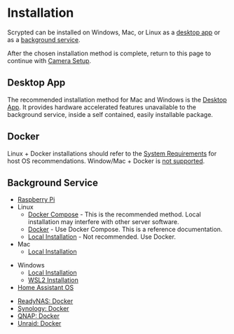 # Installation

Scrypted can be installed on Windows, Mac, or Linux as a [desktop app](#desktop-app) or as a [background service](#background-service).

After the chosen installation method is complete, return to this page to continue with [Camera Setup](/camera-preparation.md).

## Desktop App

The recommended installation method for Mac and Windows is the [Desktop App](/desktop-application). It provides hardware accelerated 
features unavailable to the background service, inside a self contained, easily installable package.

## Docker

Linux + Docker installations should refer to the [System Requirements](/server-hardware#scrypted-host-operating-system) for host OS recommendations. Window/Mac + Docker is [not supported](https://github.com/koush/scrypted/wiki/Installation:-Docker-Desktop).

## Background Service

 * [Raspberry Pi](https://github.com/koush/scrypted/wiki/Installation:-Raspberry-Pi)
 * Linux
   * [Docker Compose](https://github.com/koush/scrypted/wiki/Installation:-Docker-Compose-Linux) - This is the recommended method. Local installation may interfere with other server software.
   * [Docker](https://github.com/koush/scrypted/wiki/Installation:-Docker-Linux) - Use Docker Compose. This is a reference documentation.
   * [Local Installation](https://github.com/koush/scrypted/wiki/Installation:-Linux) - Not recommended. Use Docker.
 * Mac
   * [Local Installation](https://github.com/koush/scrypted/wiki/Installation:-Mac)
<!--    * Docker Desktop is [not supported](https://github.com/koush/scrypted/wiki/Installation:-Docker-Desktop). -->
 * Windows
   * [Local Installation](https://github.com/koush/scrypted/wiki/Installation:-Windows)
   * [WSL2 Installation](https://github.com/koush/scrypted/wiki/Installation:-WSL2-Windows)
 * [Home Assistant OS](https://github.com/koush/scrypted/wiki/Installation:-Home-Assistant-OS)
<!--    * Docker Desktop is [not supported](https://github.com/koush/scrypted/wiki/Installation:-Docker-Desktop). -->
 * [ReadyNAS: Docker](https://github.com/koush/scrypted/wiki/Installation:-Docker-ReadyNAS)
 * [Synology: Docker](https://github.com/koush/scrypted/wiki/Installation:-Docker-Synology-NAS)
 * [QNAP: Docker](https://github.com/koush/scrypted/wiki/Installation:-Docker-QNAP-NAS)
 * [Unraid: Docker](https://github.com/koush/scrypted/wiki/Installation:-Docker-Unraid)
